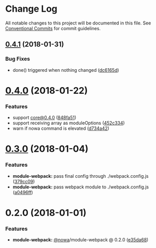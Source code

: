 # Change Log

All notable changes to this project will be documented in this file.
See [Conventional Commits](https://conventionalcommits.org) for commit guidelines.

<a name="0.4.1"></a>
## [0.4.1](https://github.com/nowa-webpack/nowa2/compare/@nowa/module-webpack@0.4.0...@nowa/module-webpack@0.4.1) (2018-01-31)


### Bug Fixes

* done() triggered when nothing changed ([dc6165d](https://github.com/nowa-webpack/nowa2/commit/dc6165d))




<a name="0.4.0"></a>
# [0.4.0](https://github.com/nowa-webpack/nowa2/compare/@nowa/module-webpack@0.3.0...@nowa/module-webpack@0.4.0) (2018-01-22)


### Features

* support core@0.4.0 ([848fa51](https://github.com/nowa-webpack/nowa2/commit/848fa51))
* support receiving array as moduleOptions ([452c334](https://github.com/nowa-webpack/nowa2/commit/452c334))
* warn if nowa command is elevated ([d734a42](https://github.com/nowa-webpack/nowa2/commit/d734a42))




<a name="0.3.0"></a>
# [0.3.0](https://github.com/nowa-webpack/nowa2/compare/@nowa/module-webpack@0.2.0...@nowa/module-webpack@0.3.0) (2018-01-04)


### Features

* **module-webpack:** pass final config through ./webpack.config.js ([379cc09](https://github.com/nowa-webpack/nowa2/commit/379cc09))
* **module-webpack:** pass webpack module to ./webpack.config.js ([a0496ff](https://github.com/nowa-webpack/nowa2/commit/a0496ff))




<a name="0.2.0"></a>
# 0.2.0 (2018-01-01)


### Features

* **module-webpack:** [@nowa](https://github.com/nowa)/module-webpack @ 0.2.0 ([e35da68](https://github.com/nowa-webpack/nowa2/commit/e35da68))
